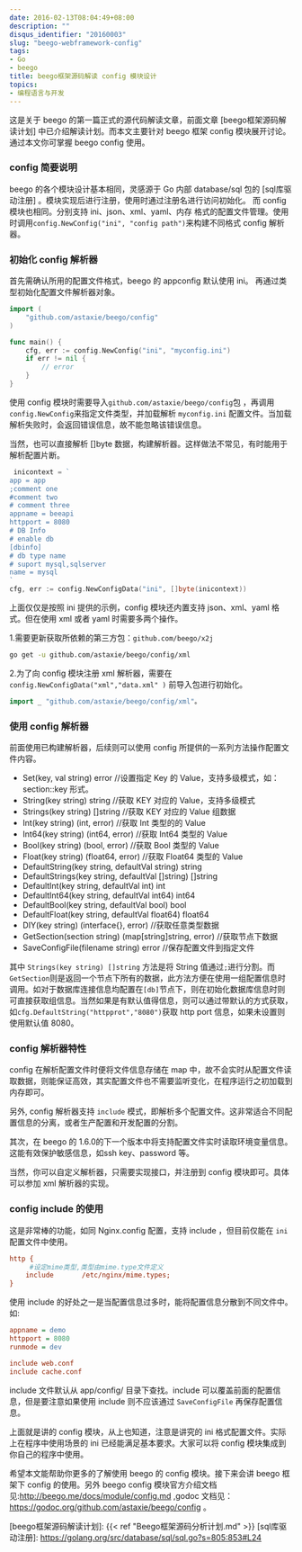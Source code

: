 ```yaml
---
date: 2016-02-13T08:04:49+08:00
description: ""
disqus_identifier: "20160003"
slug: "beego-webframework-config"
tags:
- Go
- beego
title: beego框架源码解读 config 模块设计
topics:
- 编程语言与开发
---
```


这是关于 beego 的第一篇正式的源代码解读文章，前面文章 [beego框架源码解读计划] 中已介绍解读计划。而本文主要针对 beego 框架 config 模块展开讨论。通过本文你可掌握 beego config 使用。

### config 简要说明

beego 的各个模块设计基本相同，灵感源于 Go 内部 database/sql 包的 [sql库驱动注册] 。模块实现后进行注册，使用时通过注册名进行访问初始化。
而 config 模块也相同。分别支持 ini、json、xml、yaml、内存 格式的配置文件管理。使用时调用`config.NewConfig("ini", "config path")`来构建不同格式 config 解析器。

### 初始化 config 解析器

首先需确认所用的配置文件格式，beego 的 appconfig 默认使用 ini。 再通过类型初始化配置文件解析器对象。
```Go
import (
	"github.com/astaxie/beego/config"
)

func main() {
	cfg, err := config.NewConfig("ini", "myconfig.ini")
	if err != nil {
		// error
	}
}
```
使用 config 模块时需要导入`github.com/astaxie/beego/config`包 ，再调用`config.NewConfig`来指定文件类型，并加载解析 `myconfig.ini` 配置文件。当加载解析失败时，会返回错误信息，故不能忽略该错误信息。

当然，也可以直接解析 []byte 数据，构建解析器。这样做法不常见，有时能用于解析配置片断。
```Go
 inicontext = `
app = app
;comment one
#comment two
# comment three
appname = beeapi
httpport = 8080
# DB Info
# enable db
[dbinfo]
# db type name
# suport mysql,sqlserver
name = mysql
`
cfg, err := config.NewConfigData("ini", []byte(inicontext))
``` 

上面仅仅是按照 ini 提供的示例，config 模块还内置支持 json、xml、yaml 格式。但在使用 xml 或者 yaml 时需要多两个操作。

1.需要更新获取所依赖的第三方包：`github.com/beego/x2j`

```bash
go get -u github.com/astaxie/beego/config/xml
```
2.为了向 config 模块注册 xml 解析器，需要在`config.NewConfigData("xml","data.xml" )` 前导入包进行初始化。

```Go
import _ "github.com/astaxie/beego/config/xml"。
```

### 使用 config 解析器

前面使用已构建解析器，后续则可以使用 config 所提供的一系列方法操作配置文件内容。

+ Set(key, val string) error //设置指定 Key 的 Value，支持多级模式，如： section::key 形式。
+ String(key string) string //获取 KEY 对应的 Value，支持多级模式
+ Strings(key string) []string //获取 KEY 对应的 Value 组数据
+ Int(key string) (int, error) //获取 Int 类型的的 Value
+ Int64(key string) (int64, error) //获取 Int64 类型的 Value
+ Bool(key string) (bool, error) //获取 Bool 类型的 Value
+ Float(key string) (float64, error) //获取 Float64 类型的 Value
+ DefaultString(key string, defaultVal string) string  
+ DefaultStrings(key string, defaultVal []string) []string
+ DefaultInt(key string, defaultVal int) int
+ DefaultInt64(key string, defaultVal int64) int64
+ DefaultBool(key string, defaultVal bool) bool
+ DefaultFloat(key string, defaultVal float64) float64
+ DIY(key string) (interface{}, error) //获取任意类型数据
+ GetSection(section string) (map[string]string, error) //获取节点下数据
+ SaveConfigFile(filename string) error //保存配置文件到指定文件

其中 `Strings(key string) []string` 方法是将 String 值通过`;`进行分割。而 `GetSection`则是返回一个节点下所有的数据，此方法方便在使用一组配置信息时调用。如对于数据库连接信息均配置在`[db]`节点下，则在初始化数据库信息时则可直接获取组信息。当然如果是有默认值得信息，则可以通过带默认的方式获取，如`cfg.DefaultString("httpprot","8080")`获取 http port 信息，如果未设置则使用默认值 8080。

### config 解析器特性

config 在解析配置文件时便将文件信息存储在 map 中，故不会实时从配置文件读取数据，则能保证高效，其实配置文件也不需要监听变化，在程序运行之初加载到内存即可。

另外, config 解析器支持 `include` 模式，即解析多个配置文件。这非常适合不同配置信息的分离，或者生产配置和开发配置的分割。

其次，在 beego 的 1.6.0的下一个版本中将支持配置文件实时读取环境变量信息。这能有效保护敏感信息，如ssh key、password 等。

当然，你可以自定义解析器，只需要实现接口，并注册到 config 模块即可。具体可以参加 xml 解析器的实现。

### config include 的使用

这是非常棒的功能，如同 Nginx.config 配置，支持 include ，但目前仅能在 `ini` 配置文件中使用。
```ini
http {
     #设定mime类型,类型由mime.type文件定义
    include       /etc/nginx/mime.types;
}
```
使用 include 的好处之一是当配置信息过多时，能将配置信息分散到不同文件中。如:
```ini
appname = demo
httpport = 8080
runmode = dev

include web.conf
include cache.conf
```
include 文件默认从 app/config/ 目录下查找。include 可以覆盖前面的配置信息，但是要注意如果使用 include 则不应该通过 `SaveConfigFile` 再保存配置信息。

上面就是讲的 config 模块，从上也知道，注意是讲究的 ini 格式配置文件。实际上在程序中使用场景的 ini 已经能满足基本要求。大家可以将 config 模块集成到你自己的程序中使用。

希望本文能帮助你更多的了解使用 beego 的 config 模块。接下来会讲 beego 框架下 config 的使用。另外 beego config 模块官方介绍文档见:http://beego.me/docs/module/config.md ,godoc 文档见：https://godoc.org/github.com/astaxie/beego/config 。

[beego框架源码解读计划]: {{< ref "Beego框架源码分析计划.md" >}}
[sql库驱动注册]: https://golang.org/src/database/sql/sql.go?s=805:853#L24

